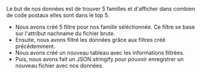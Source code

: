 Le but de nos données est de trouver 5 familles et d'afficher dans combien de code postaux elles sont dans le top 5.

- Nous avons créé 5 filtre pour nos famille séléctionnée. Ce filtre se base sur l'attribut nachname du fichier brute.
- Ensuite, nous avons filtré les données grâce aux filtres créé précédemment.
- Nous avons créé un nouveau tableau avec les informations filtrées.
- Puis, nous avons fait un JSON.stringify pour pouvoir enregistrer un nouveau fichier avec nos données.
